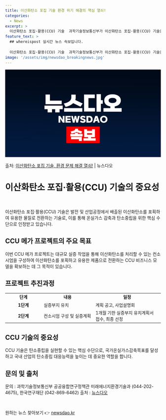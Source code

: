 ```yaml
---
title: 이산화탄소 포집 기술 환경 위기 해결의 핵심 열쇠!
categories:
  - News
excerpt: >
  이산화탄소 포집·활용(CCU) 기술  과학기술정보통신부가 이산화탄소 포집·활용(CCU) 기술을 적용해 온실가…
feature_text: >
  ## whereispost 실시간 뉴스 속보입니다.

  이산화탄소 포집·활용(CCU) 기술  과학기술정보통신부가 이산화탄소 포집·활용(CCU) 기술을 적용해 온실가…
image: '/assets/img/newsdao_breakingnews.jpg'
---
```


![뉴스다오 속보](/assets/img/newsdao_breakingnews.jpg)

<p>출처: <a href="https://newsdao.kr/4295" rel="dofollow">이산화탄소 포집 기술, 환경 문제 해결 열쇠!</a> | 뉴스다오</p>

<h1 data-ke-size="size26">이산화탄소 포집·활용(CCU) 기술의 중요성</h1>
<p data-ke-size="size16">&nbsp;</p>
이산화탄소 포집·활용(CCU) 기술은 발전 및 산업공정에서 배출된 이산화탄소를 포획하여 유용한 물질로 전환하는 기술로, 이를 통해 온실가스 감축과 탄소중립을 위한 핵심 수단으로 인정받고 있습니다.

<h2 data-ke-size="size24">CCU 메가 프로젝트의 주요 목표</h2>
<p data-ke-size="size16">이번 CCU 메가 프로젝트는 대규모 실증 작업을 통해 이산화탄소를 처리할 수 있는 컨소시엄을 구성하여 이산화탄소를 포획하고 유용한 제품으로 전환하는 CCU 비즈니스 모델을 확보하는 데 그 목적이 있습니다.</p>

<h2 data-ke-size="size24">프로젝트 추진과정</h2>
<table>
    <colgroup>
        <col width="125" />
        <col width="179" />
        <col width="233" />
    </colgroup>
    <tbody>
        <tr>
            <td style="text-align: center; height: 17px;"><b>단계</b></td>
            <td style="text-align: center; height: 17px;"><b>내용</b></td>
            <td style="text-align: center; height: 17px;"><b>일정</b></td>
        </tr>
        <tr>
            <td style="text-align: center; height: 17px;"><b>1단계</b></td>
            <td>실증부지 유치</td>
            <td>계획 공고, 사업설명회</td>
        </tr>
        <tr>
            <td style="text-align: center; height: 17px;"><b>2단계</b></td>
            <td>컨소시엄 구성 및 실증계획</td>
            <td>1개월 기한 실증부지 유치계획서 접수, 최종 선정</td>
        </tr>
    </tbody>
</table>

<h2 data-ke-size="size24">CCU 기술의 중요성</h2>
<p data-ke-size="size16">CCU 기술은 탄소중립을 실현할 수 있는 핵심 수단으로, 국가온실가스감축목표를 달성하고 국내 산업의 탄소중립 대응능력을 높이는 데 중요한 역할을 합니다.</p>

<h2 data-ke-size="size24">문의 및 출처</h2>
<p data-ke-size="size16">문의 : 과학기술정보통신부 공공융합연구정책관 미래에너지환경기술과 (044-202-4675), 한국연구재단 (042-869-6462) 출처 : <a href="https://newsdao.kr/4295">뉴스다오</a></p>
<p data-ke-size="size16">&nbsp;</p> 

원하는 뉴스 찾아보기 👉 <a href="https://newsdao.kr" rel="dofollow">newsdao.kr</a>


